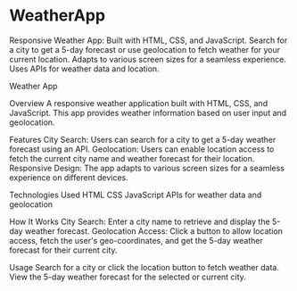 # WeatherApp
Responsive Weather App: Built with HTML, CSS, and JavaScript. Search for a city to get a 5-day forecast or use geolocation to fetch weather for your current location. Adapts to various screen sizes for a seamless experience. Uses APIs for weather data and location.

Weather App

Overview
A responsive weather application built with HTML, CSS, and JavaScript. This app provides weather information based on user input and geolocation.

Features
City Search: Users can search for a city to get a 5-day weather forecast using an API.
Geolocation: Users can enable location access to fetch the current city name and weather forecast for their location.
Responsive Design: The app adapts to various screen sizes for a seamless experience on different devices.

Technologies Used
HTML
CSS
JavaScript
APIs for weather data and geolocation

How It Works
City Search: Enter a city name to retrieve and display the 5-day weather forecast.
Geolocation Access: Click a button to allow location access, fetch the user's geo-coordinates, and get the 5-day weather forecast for their current city.

Usage
Search for a city or click the location button to fetch weather data.
View the 5-day weather forecast for the selected or current city.

